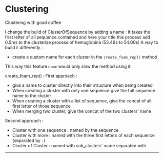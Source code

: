 # Clustering

Clustering with good coffee

I change the build of ClusterOfSequence by adding a name :
It takes the first letter of all sequence contained and here your title
this process add 0.5ms to the clusterize process of hemoglobina (53.49s to 54.00s)
A way to build it differently :
 - create a custom name for each cluster in the `create_foam_rep()` method
  
This way this feature `name` would only slow the method using it



create_foam_rep() :
First approach :
 - give a name to cluster directly into their structure when being created
 - When creating a cluster with only one sequence give the full sequence name to the cluster
 - When creating a cluster with a list of sequence, give the concat of all first letter of those sequence
 - When merging two cluster, give the concat of the two clusters' name

Second approach :
 - Cluster with one sequence : named by the sequence
 - Cluster with more : named with the three first letters of each sequence (separated by `-`)
 - Cluster of Cluster : named with sub_clusters' name separated with `_`


---

